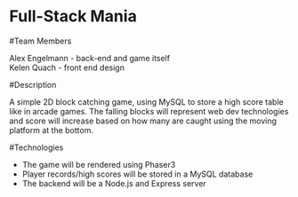 # Full-Stack Mania

#Team Members

Alex Engelmann - back-end and game itself <br>
Kelen Quach - front end design

#Description

A simple 2D block catching game, using MySQL to store a high score table like in arcade games.  The falling blocks will represent web dev technologies and score will increase based on how many are caught using the moving platform at the bottom.

#Technologies

* The game will be rendered using Phaser3 
* Player records/high scores will be stored in a MySQL database
* The backend will be a Node.js and Express server



